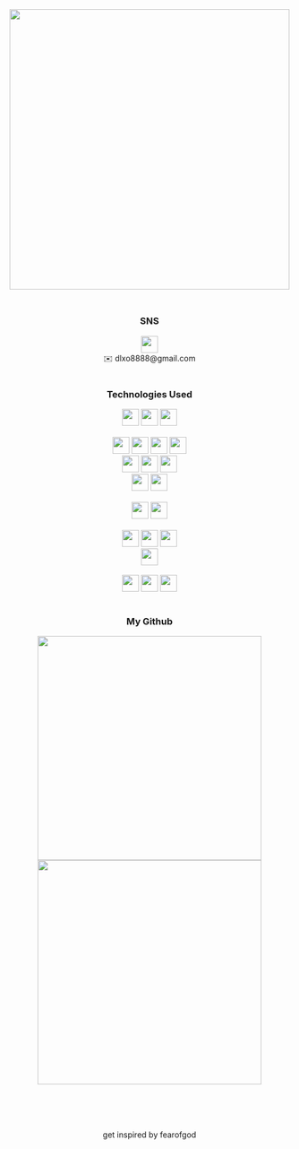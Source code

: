 <div align='center'>
<img src="https://velog.velcdn.com/images/fearofcod/profile/51fa5a5e-f7b6-4fc9-93f6-5ec52d930054/image.png" height="500">
  </div><br>
 <H2> </H2>

 <div align='center'>
    <H3> SNS </H3>
    <a href="https://velog.io/@fearofcod"><img src="https://img.shields.io/badge/Velog-20C997?style=flat-square&logo=Velog&logoColor=white" height="30"/></a><br>
    <a href=mailto:dlxo8888@gmail.com style="text-decoration: none;">✉️</a>
   dlxo8888@gmail.com
  </div><br>

<div align='center' > 
 
 <H3>Technologies Used </H3>
  
  <img src="https://img.shields.io/badge/java-007396?style=for-the-badge&logo=java&logoColor=white" height="30">   
  <img src="https://img.shields.io/badge/springboot-6DB33F?style=for-the-badge&logo=spring&logoColor=white" height="30"> 
  
  <img src="https://img.shields.io/badge/springsecurity-6DB33F?style=for-the-badge&logo=springsecurity&logoColor=white" height="30"> 
  
  <br>
  <br>
  <img src="https://img.shields.io/badge/javascript-F7DF1E?style=for-the-badge&logo=javascript&logoColor=black" height="30"> 
  <img src="https://img.shields.io/badge/react-61DAFB?style=for-the-badge&logo=react&logoColor=black" height="30"> 
  <img src="https://img.shields.io/badge/node.js-339933?style=for-the-badge&logo=Node.js&logoColor=white" height="30"> 
  <img src="https://img.shields.io/badge/next.js-000000?style=for-the-badge&logo=nextdotjs&logoColor=white" height="30"> 
  <br>
   <img src="https://img.shields.io/badge/html-E34F26?style=for-the-badge&logo=html5&logoColor=white" height="30"> 
  <img src="https://img.shields.io/badge/css-1572B6?style=for-the-badge&logo=css3&logoColor=white" height="30"> 
  <img src="https://img.shields.io/badge/styled components-DB7093?style=for-the-badge&logo=styledcomponents&logoColor=white" height="30"> 

  <br>
  <img src="https://img.shields.io/badge/reactquery-FF4154?style=for-the-badge&logo=reactquery&logoColor=white" height="30"> 
  <img src="https://img.shields.io/badge/recoil-3578E5?style=for-the-badge&logo=recoil&logoColor=white" height="30"> 
    <br>
   <br>
  <img src="https://img.shields.io/badge/oracle-F80000?style=for-the-badge&logo=oracle&logoColor=white" height="30"> 
  <img src="https://img.shields.io/badge/mysql-4479A1?style=for-the-badge&logo=mysql&logoColor=white" height="30"> 
    <br>
   <br>
  <img src="https://img.shields.io/badge/amazonaws-232F3E?style=for-the-badge&logo=amazonaws&logoColor=white" height="30"> 
  <img src="https://img.shields.io/badge/kubernetes-326CE5?style=for-the-badge&logo=kubernetes&logoColor=white" height="30"> 
  <img src="https://img.shields.io/badge/nginx-009639?style=for-the-badge&logo=nginx&logoColor=white" height="30">     
  <br>
  <img src="https://img.shields.io/badge/docker-009639?style=for-the-badge&logo=docker&logoColor=white" height="30"> 
  
  <br>
  <br>
  <img src="https://img.shields.io/badge/sourcetree-0052CC?style=for-the-badge&logo=sourcetree&logoColor=white" height="30">  
  <img src="https://img.shields.io/badge/notion-000000?style=for-the-badge&logo=notion&logoColor=white" height="30">
  
  <img src="https://img.shields.io/badge/velog-20C997?style=for-the-badge&logo=velog&logoColor=white" height="30">

  
  
</div>
<br>
  
<div align='center' height=50px>
 <H3>My Github</H3>
<img src= "https://github-readme-stats.vercel.app/api?username=fearofgod0001&show_icons=true" width="400">
  <br>
<img src="https://github-readme-stats.vercel.app/api/top-langs/?username=fearofgod0001&layout=compact""(https://github.com/fearofgod0001/github-readme-stats" width="400">
</div>
<br>
<br>
 <div align='center'>
  
   <H2> </H2>
   <br>
get inspired by fearofgod
</div><br>


  
  

<!--
**fearofgod0001/fearofgod0001** is a ✨ _special_ ✨ repository because its `README.md` (this file) appears on your GitHub profile.

Here are some ideas to get you started:

- 🔭 I’m currently working on ...
- 🌱 I’m currently learning ...
- 👯 I’m looking to collaborate on ...
- 🤔 I’m looking for help with ...
- 💬 Ask me about ...
- 📫 How to reach me: ...
- 😄 Pronouns: ...
- ⚡ Fun fact: ...
-->

